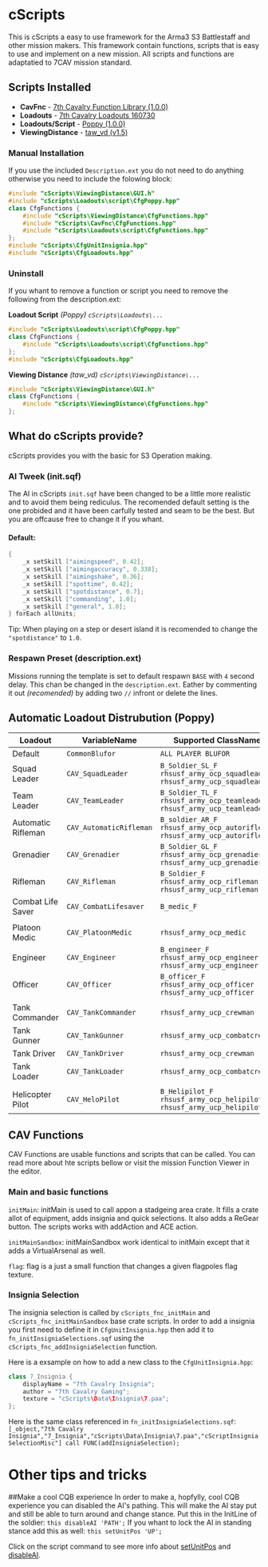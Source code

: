 # cScripts
This is cScripts a easy to use framework for the Arma3 S3 Battlestaff and other mission makers. This framework contain functions, scripts that is easy to use and implement on a new mission. All scripts and functions are adaptatied to 7CAV mission standard.

## Scripts Installed
- **CavFnc**                    -   <a href="https://7cav.us/">7th Cavalry Function Library (1.0.0)</a>
- **Loadouts**                  -   <a href="https://7cav.us/">7th Cavalry Loadouts 160730</a>
- **Loadouts/Script**           -   <a href="https://github.com/BaerMitUmlaut/Poppy">Poppy (1.0.0)</a>
- **ViewingDistance**           -   <a href="http://www.armaholic.com/page.php?id=19751">taw_vd (v1.5)</a>

### Manual Installation
If you use the included `Description.ext` you do not need to do anything otherwise you need to include the folowing block:
``` c++
#include "cScripts\ViewingDistance\GUI.h"
#include "cScripts\Loadouts\script\CfgPoppy.hpp"
class CfgFunctions {
    #include "cScripts\ViewingDistance\CfgFunctions.hpp"
    #include "cScripts\CavFnc\CfgFunctions.hpp"
    #include "cScripts\Loadouts\script\CfgFunctions.hpp"
};
#include "cScripts\CfgUnitInsignia.hpp"
#include "cScripts\CfgLoadouts.hpp"
```

### Uninstall
If you whant to remove a function or script you need to remove the following from the description.ext:

**Loadout Script** *(Poppy) `cScripts\Loadouts\...`*
``` c++
#include "cScripts\Loadouts\script\CfgPoppy.hpp"
class CfgFunctions {
    #include "cScripts\Loadouts\script\CfgFunctions.hpp"
};
#include "cScripts\CfgLoadouts.hpp"
```

**Viewing Distance** *(taw_vd) `cScripts\ViewingDistance\...`*
``` c++
#include "cScripts\ViewingDistance\GUI.h"
class CfgFunctions {
    #include "cScripts\ViewingDistance\CfgFunctions.hpp"
};
```
## What do cScripts provide?
cScripts provides you with the basic for S3 Operation making.

### AI Tweek (init.sqf)
The AI in cScripts `init.sqf` have been changed to be a little more realistic and to avoid them being rediculus. The recomended default setting is the one probided and it have been carfully tested and seam to be the best. But you are offcause free to change it if you whant.

#### Default:
``` c++
{
    _x setSkill ["aimingspeed", 0.42];
    _x setSkill ["aimingaccuracy", 0.338];
    _x setSkill ["aimingshake", 0.36];
    _x setSkill ["spottime", 0.42];
    _x setSkill ["spotdistance", 0.7];
    _x setSkill ["commanding", 1.0];
    _x setSkill ["general", 1.0];
} forEach allUnits;
```
Tip:
When playing on a step or desert island it is recomended to change the `"spotdistance"` to `1.0`.

### Respawn Preset (description.ext)
Missions running the template is set to default respawn `BASE` with `4` second delay. This chan be changed in the `description.ext`. Eather by commenting it out *(recomended)* by adding two `//` infront or delete the lines.

## Automatic Loadout Distrubution (Poppy)

| Loadout             | VariableName            | Supported ClassNames                                                              |
|---------------------|-------------------------|-----------------------------------------------------------------------------------|
| Default             | `CommonBlufor`          | `ALL PLAYER BLUFOR`                                                               |
| Squad Leader        | `CAV_SquadLeader`       | `B_Soldier_SL_F` `rhsusf_army_ocp_squadleader` `rhsusf_army_ucp_squadleader`      |
| Team Leader         | `CAV_TeamLeader`        | `B_Soldier_TL_F` `rhsusf_army_ocp_teamleader` `rhsusf_army_ucp_teamleader`        |
| Automatic Rifleman  | `CAV_AutomaticRifleman` | `B_soldier_AR_F` `rhsusf_army_ocp_autorifleman` `rhsusf_army_ucp_autorifleman`    |
| Grenadier           | `CAV_Grenadier`         | `B_Soldier_GL_F` `rhsusf_army_ocp_grenadier` `rhsusf_army_ucp_grenadier`          |
| Rifleman            | `CAV_Rifleman`          | `B_Soldier_F` `rhsusf_army_ocp_rifleman` `rhsusf_army_ucp_rifleman`               |
| Combat Life Saver   | `CAV_CombatLifesaver`   | `B_medic_F`                                                                       |
|                     |                         |                                                                                   |
| Platoon Medic       | `CAV_PlatoonMedic`      | `rhsusf_army_ocp_medic`                                                           |
| Engineer            | `CAV_Engineer`          | `B_engineer_F` `rhsusf_army_ocp_engineer` `rhsusf_army_ucp_engineer`              |
| Officer             | `CAV_Officer`           | `B_officer_F` `rhsusf_army_ocp_officer` `rhsusf_army_ucp_officer`                 |
|                     |                         |                                                                                   |
| Tank Commander      | `CAV_TankCommander`     | `rhsusf_army_ucp_crewman`                                                         |
| Tank Gunner         | `CAV_TankGunner`        | `rhsusf_army_ucp_combatcrewman`                                                   |
| Tank Driver         | `CAV_TankDriver`        | `rhsusf_army_ocp_crewman`                                                         |
| Tank Loader         | `CAV_TankLoader`        | `rhsusf_army_ocp_combatcrewman`                                                   |
|                     |                         |                                                                                   |
| Helicopter Pilot    | `CAV_HeloPilot`         | `B_Helipilot_F` `rhsusf_army_ocp_helipilot` `rhsusf_army_ucp_helipilot`           |


## CAV Functions
CAV Functions are usable functions and scripts that can be called. You can read more about hte scripts bellow or visit the mission Function Viewer in the editor.

### Main and basic functions
`initMain`: initMain is used to call appon a stadgeing area crate. It fills a crate allot of equipment, adds insignia and quick selections. It also adds a ReGear button. The scripts works with addAction and ACE action.

`initMainSandbox`: initMainSandbox work identical to initMain except that it adds a VirtualArsenal as well.

`flag`: flag is a just a small function that changes a given flagpoles flag texture.

### Insignia Selection
The insignia selection is called by `cScripts_fnc_initMain` and `cScripts_fnc_initMainSandbox` base crate scripts. In order to add a insignia you first need to define it in `CfgUnitInsignia.hpp` then add it to `fn_initInsigniaSelections.sqf` using the `cScripts_fnc_addInsigniaSelection` function.

Here is a exsample on how to add a new class to the `CfgUnitInsignia.hpp`:
``` c++
class 7_Insignia {
    displayName = "7th Cavalry Insignia";
    author = "7th Cavalry Gaming";
    texture = "cScripts\Data\Insignia\7.paa";
};
```
Here is the same class referenced in `fn_initInsigniaSelections.sqf`:
```[_object,"7th Cavalry Insignia","7_Insignia","cScripts\Data\Insignia\7.paa","cScriptInsigniaSelectionMisc"] call FUNC(addInsigniaSelection);```

# Other tips and tricks
##Make a cool CQB experience
In order to make a, hopfylly, cool CQB experience you can disabled the AI's pathing. This will make the AI stay put and still be able to turn around and change stance.
Put this in the InitLine of the soldier: `this disableAI 'PATH';`
If you whant to lock the AI in standing stance add this as well: `this setUnitPos 'UP';`

Click on the script command to see more info about [setUnitPos](https://community.bistudio.com/wiki/setUnitPos) and [disableAI](https://community.bistudio.com/wiki/disableAI).

